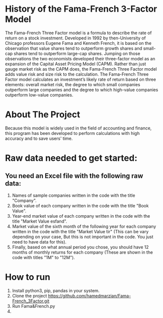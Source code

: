 # History of the Fama-French 3-Factor Model
The Fama-French Three Factor model is a formula to describe the rate of return on a stock investment. Developed in 1992 by then-University of Chicago professors Eugene Fama and Kenneth French, it is based on the observation that value shares tend to outperform growth shares and small-cap shares tend to outperform large-cap shares. Jumping on those observations the two economists developed their three-factor model as an expansion of the Capital Asset Pricing Model (CAPM). Rather than just gauge market risk as the CAPM does, the Fama-French Three Factor model adds value risk and size risk to the calculation.
The Fama-French Three Factor model calculates an investment’s likely rate of return based on three elements: overall market risk, the degree to which small companies outperform large companies and the degree to which high-value companies outperform low-value companies.

# About The Project
Because this model is widely used in the field of accounting and finance, this program has been developed to perform calculations with high accuracy and to save users' time.

# Raw data needed to get started:
## You need an Excel file with the following raw data:
1. Names of sample companies written in the code with the title "Company".
2. Book value of each company written in the code with the title "Book Value".
3. Year-end market value of each company written in the code with the title "Market Value esfand".
4. Market value of the sixth month of the following year for each company written in the code with the title "Market Value tir" (This can be vary depending on your case, But this is not important in the code. You just need to have data for this).
5. Finally, based on what annual period you chose, you should have 12 months of monthly returns for each company (These are shown in the code with titles "1M" to "12M").

# How to run
1. Install python3, pip, pandas in your system.
2. Clone the project https://github.com/hamedmarzian/Fama-French_3Factor.git
3. Run Fama&French.py
4. 
